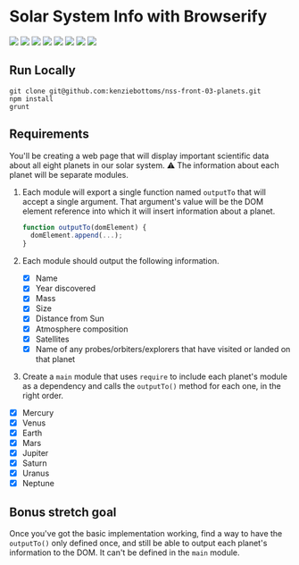 # Solar System Info with Browserify

![](https://img.shields.io/badge/data-static-lightgrey.svg)
![](https://img.shields.io/badge/template-handlebars-orange.svg)
![](https://img.shields.io/badge/js-jquery-blue.svg)
![](https://img.shields.io/badge/modularity-browserify-yellow.svg)
![](https://img.shields.io/badge/css_preprocessor-scss-ff69b4.svg)
![](https://img.shields.io/badge/css_framework-bootstrap-5F2C7C.svg)
![](https://img.shields.io/badge/mvp-working-brightgreen.svg)
![](https://img.shields.io/badge/bonus-none-lightgrey.svg)

## Run Locally

```
git clone git@github.com:kenziebottoms/nss-front-03-planets.git
npm install
grunt
```

## Requirements

You'll be creating a web page that will display important scientific data about all eight planets in our solar system. :warning: The information about each planet will be separate modules.

1. Each module will export a single function named `outputTo` that will accept a single argument. That argument's value will be the DOM element reference into which it will insert information about a planet.

    ```js
    function outputTo(domElement) {
      domElement.append(...);
    }
    ```
    
2. Each module should output the following information.
    - [x] Name
    - [x] Year discovered
    - [x] Mass
    - [x] Size
    - [x] Distance from Sun
    - [x] Atmosphere composition
    - [x] Satellites
    - [x] Name of any probes/orbiters/explorers that have visited or landed on that planet

3. Create a `main` module that uses `require` to include each planet's module as a dependency and calls the `outputTo()` method for each one, in the right order.

- [x] Mercury
- [x] Venus
- [x] Earth
- [x] Mars
- [x] Jupiter
- [x] Saturn
- [x] Uranus
- [x] Neptune

## Bonus stretch goal

Once you've got the basic implementation working, find a way to have the `outputTo()` only defined once, and still be able to output each planet's information to the DOM. It can't be defined in the `main` module.
